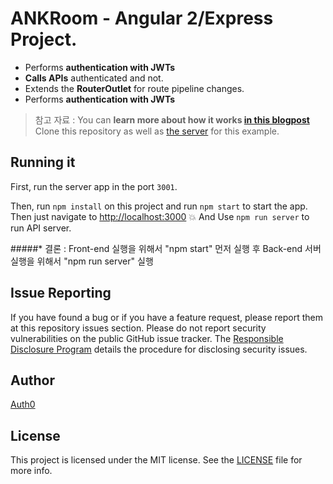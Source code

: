 # ANKRoom - Angular 2/Express Project.

* Performs **authentication with JWTs**
* **Calls APIs** authenticated and not.
* Extends the **RouterOutlet** for route pipeline changes.
* Performs **authentication with JWTs**

> 참고 자료 : You can **learn more about how it works [in this blogpost](https://auth0.com/blog/2015/05/14/creating-your-first-real-world-angular-2-app-from-authentication-to-calling-an-api-and-everything-in-between/)**
> Clone this repository as well as [the server](https://github.com/auth0/nodejs-jwt-authentication-sample) for this example.

## Running it

First, run the server app in the port `3001`.

Then, run `npm install` on this project and run `npm start` to start the app. Then just navigate to [http://localhost:3000](http://localhost:3000) :boom:
And Use `npm run server` to run API server.

#####* 결론 : Front-end 실행을 위해서 "npm start" 먼저 실행 후 Back-end 서버 실행을 위해서 "npm run server" 실행


## Issue Reporting

If you have found a bug or if you have a feature request, please report them at this repository issues section. Please do not report security vulnerabilities on the public GitHub issue tracker. The [Responsible Disclosure Program](https://auth0.com/whitehat) details the procedure for disclosing security issues.

## Author

[Auth0](auth0.com)

## License

This project is licensed under the MIT license. See the [LICENSE](LICENSE) file for more info.
